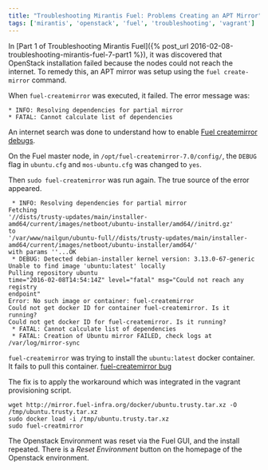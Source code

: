 ```yaml
---
title: "Troubleshooting Mirantis Fuel: Problems Creating an APT Mirror"
tags: ['mirantis', 'openstack', 'fuel', 'troubleshooting', 'vagrant']
---
```


In [Part 1 of Troubleshooting Mirantis Fuel]({% post_url 2016-02-08-troubleshooting-mirantis-fuel-7-part1 %}), it was discovered that
OpenStack installation failed  because the nodes could not reach
the internet. To remedy this, an APT mirror was setup using the ``fuel
create-mirror`` command.

When ``fuel-createmirror`` was executed, it failed. The error message was:

```
* INFO: Resolving dependencies for partial mirror
* FATAL: Cannot calculate list of dependencies
```

An internet search was done to understand how to enable [Fuel
createmirror debugs](https://irclog.perlgeek.de/fuel-dev/2015-09-17).

On the Fuel master node, in  `/opt/fuel-createmirror-7.0/config/`, the
`DEBUG` flag in `ubuntu.cfg` and `mos-ubuntu.cfg` was changed to `yes`.

Then ``sudo fuel-createmirror`` was run again. The true source of the error
appeared.

```
 * INFO: Resolving dependencies for partial mirror
Fetching
'//dists/trusty-updates/main/installer-amd64/current/images/netboot/ubuntu-installer/amd64//initrd.gz'
to
'/var/www/nailgun/ubuntu-full//dists/trusty-updates/main/installer-amd64/current/images/netboot/ubuntu-installer/amd64/'
with params ''...OK
 * DEBUG: Detected debian-installer kernel version: 3.13.0-67-generic
Unable to find image 'ubuntu:latest' locally
Pulling repository ubuntu
time="2016-02-08T14:54:14Z" level="fatal" msg="Could not reach any registry
endpoint"
Error: No such image or container: fuel-createmirror
Could not get docker ID for container fuel-createmirror. Is it running?
Could not get docker ID for fuel-createmirror. Is it running?
 * FATAL: Cannot calculate list of dependencies
 * FATAL: Creation of Ubuntu mirror FAILED, check logs at /var/log/mirror-sync
```

`fuel-createmirror` was trying to install the `ubuntu:latest` docker container.
It fails to pull this container.  [fuel-createmirror
bug](https://bugs.launchpad.net/fuel/+bug/1528498)

The fix is to apply the workaround which was integrated in the vagrant
provisioning script.

```
wget http://mirror.fuel-infra.org/docker/ubuntu.trusty.tar.xz -O /tmp/ubuntu.trusty.tar.xz
sudo docker load -i /tmp/ubuntu.trusty.tar.xz
sudo fuel-creatmirror
```

The Openstack Environment was reset via the Fuel GUI, and the install repeated. There is a _Reset
Environment_ button on the homepage of the Openstack environment.

